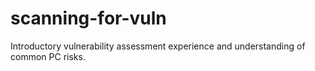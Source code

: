 # scanning-for-vuln
Introductory vulnerability assessment experience and understanding of common PC risks.
